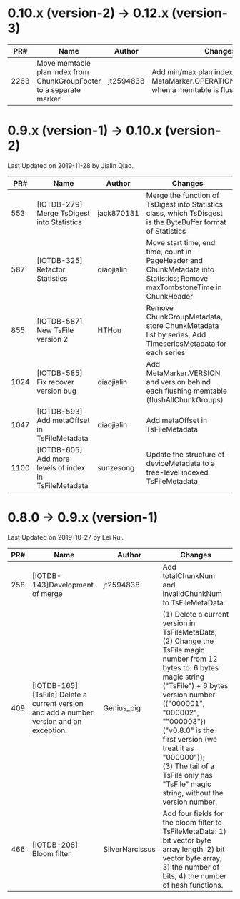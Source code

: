 <!--

    Licensed to the Apache Software Foundation (ASF) under one
    or more contributor license agreements.  See the NOTICE file
    distributed with this work for additional information
    regarding copyright ownership.  The ASF licenses this file
    to you under the Apache License, Version 2.0 (the
    "License"); you may not use this file except in compliance
    with the License.  You may obtain a copy of the License at
    
        http://www.apache.org/licenses/LICENSE-2.0
    
    Unless required by applicable law or agreed to in writing,
    software distributed under the License is distributed on an
    "AS IS" BASIS, WITHOUT WARRANTIES OR CONDITIONS OF ANY
    KIND, either express or implied.  See the License for the
    specific language governing permissions and limitations
    under the License.

-->

# 0.10.x (version-2) -> 0.12.x (version-3)
| PR#   | Name                                                        | Author          | Changes                                                      |
| ----- | ----------------------------------------------------------- | --------------- | ------------------------------------------------------------ |
| 2263  | Move memtable plan index from ChunkGroupFooter to a separate marker      | jt2594838       | Add min/max plan index after MetaMarker.OPERATION_INDEX_RANGE when a memtable is flush|


# 0.9.x (version-1) -> 0.10.x (version-2)

Last Updated on 2019-11-28 by Jialin Qiao.

| PR#   | Name                                                        | Author          | Changes                                                      |
| ---- | ------------------------------------------------------------ | --------------- | ------------------------------------------------------------ |
| 553  | [IOTDB-279] Merge TsDigest into Statistics                   | jack870131      | Merge the function of TsDigest into Statistics class, which TsDisgest is the ByteBuffer format of Statistics |
| 587  | [IOTDB-325] Refactor Statistics                              | qiaojialin      | Move start time, end time, count in PageHeader and ChunkMetadata into Statistics; Remove maxTombstoneTime in ChunkHeader |
| 855  | [IOTDB-587] New TsFile version 2                             | HTHou           | Remove ChunkGroupMetadata, store ChunkMetadata list by series, Add TimeseriesMetadata for each series |
| 1024 | [IOTDB-585] Fix recover version bug                          | qiaojialin      | Add MetaMarker.VERSION and version behind each flushing memtable (flushAllChunkGroups) |
| 1047 | [IOTDB-593] Add metaOffset in TsFileMetadata                 | qiaojialin      | Add metaOffset in TsFileMetadata |
| 1100 | [IOTDB-605] Add more levels of index in TsFileMetadata       | sunzesong       | Update the structure of deviceMetadata to a tree-level indexed TsFileMetadata |

# 0.8.0 -> 0.9.x (version-1)

Last Updated on 2019-10-27 by Lei Rui.

| PR#   | Name                                                        | Author          | Changes                                                      |
| ---- | ------------------------------------------------------------ | --------------- | ------------------------------------------------------------ |
| 258  | [IOTDB-143]Development of merge                              | jt2594838       | Add totalChunkNum and invalidChunkNum to TsFileMetaData.     |
| 409  | \[IOTDB-165\]\[TsFile\] Delete a current version and add a number version and an exception. | Genius_pig      | (1) Delete a current version in TsFileMetaData; <br />(2) Change the TsFile magic number from 12 bytes to: 6 bytes magic string ("TsFile") + 6 bytes version number ({"000001", "000002", ""000003"}) ("v0.8.0" is the first version (we treat it as "000000"));<br />(3) The tail of a TsFile only has "TsFile" magic string, without the version number. |
| 466  | [IOTDB-208] Bloom filter                                     | SilverNarcissus | Add four fields for the bloom filter to TsFileMetaData: 1) bit vector byte array length, 2) bit vector byte array, 3) the number of bits, 4) the number of hash functions. |





